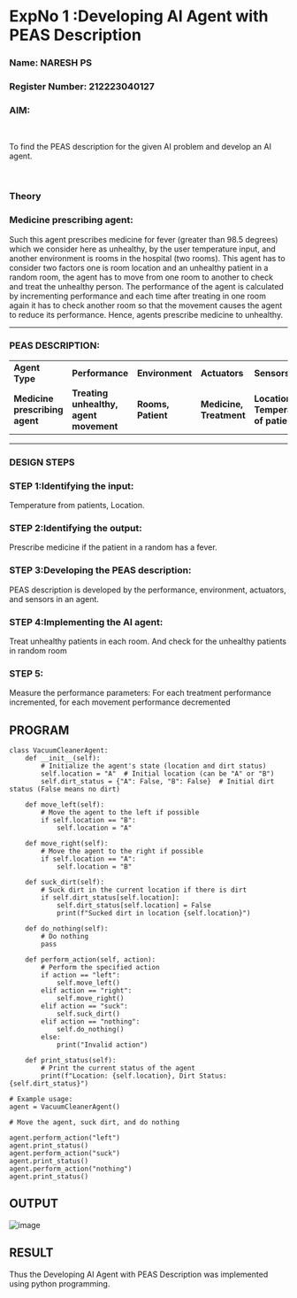 <h1>ExpNo 1 :Developing AI Agent with PEAS Description</h1>
<h3>Name: NARESH PS</h3>
<h3>Register Number: 212223040127</h3>
<h3>AIM:</h3>
<br>
<p>To find the PEAS description for the given AI problem and develop an AI agent.</p>
<br>
<h3>Theory</h3>
<h3>Medicine prescribing agent:</h3>
<p>Such this agent prescribes medicine for fever (greater than 98.5 degrees) which we consider here as unhealthy, by the user temperature input, and another environment is rooms in the hospital (two rooms). This agent has to consider two factors one is room location and an unhealthy patient in a random room, the agent has to move from one room to another to check and treat the unhealthy person. The performance of the agent is calculated by incrementing performance and each time after treating in one room again it has to check another room so that the movement causes the agent to reduce its performance. Hence, agents prescribe medicine to unhealthy.</p>
<hr>
<h3>PEAS DESCRIPTION:</h3>
<table>
  <tr>
    <td><strong>Agent Type</strong></td>
    <td><strong>Performance</strong></td>
     <td><strong>Environment</strong></td>
    <td><strong>Actuators</strong></td>
    <td><strong>Sensors</strong></td>
  </tr>
    <tr>
    <td><strong>Medicine prescribing agent</strong></td>
    <td><strong>Treating unhealthy, agent movement</strong></td>
     <td><strong>Rooms, Patient</strong></td>
    <td><strong>Medicine, Treatment</strong></td>
    <td><strong>Location, Temperature of patient</strong></td>
  </tr>
</table>
<hr>
<H3>DESIGN STEPS</H3>
<h3>STEP 1:Identifying the input:</h3>
<p>Temperature from patients, Location.</p>
<h3>STEP 2:Identifying the output:</h3>
<p>Prescribe medicine if the patient in a random has a fever.</p>
<h3>STEP 3:Developing the PEAS description:</h3>
<p>PEAS description is developed by the performance, environment, actuators, and sensors in an agent.</p>
<h3>STEP 4:Implementing the AI agent:</h3>
<p>Treat unhealthy patients in each room. And check for the unhealthy patients in random room</p>
<h3>STEP 5:</h3>
<p>Measure the performance parameters: For each treatment performance incremented, for each movement performance decremented</p>

## PROGRAM
```
class VacuumCleanerAgent:
    def __init__(self):
        # Initialize the agent's state (location and dirt status)
        self.location = "A"  # Initial location (can be "A" or "B")
        self.dirt_status = {"A": False, "B": False}  # Initial dirt status (False means no dirt)

    def move_left(self):
        # Move the agent to the left if possible
        if self.location == "B":
            self.location = "A"

    def move_right(self):
        # Move the agent to the right if possible
        if self.location == "A":
            self.location = "B"

    def suck_dirt(self):
        # Suck dirt in the current location if there is dirt
        if self.dirt_status[self.location]:
            self.dirt_status[self.location] = False
            print(f"Sucked dirt in location {self.location}")

    def do_nothing(self):
        # Do nothing
        pass

    def perform_action(self, action):
        # Perform the specified action
        if action == "left":
            self.move_left()
        elif action == "right":
            self.move_right()
        elif action == "suck":
            self.suck_dirt()
        elif action == "nothing":
            self.do_nothing()
        else:
            print("Invalid action")

    def print_status(self):
        # Print the current status of the agent
        print(f"Location: {self.location}, Dirt Status: {self.dirt_status}")

# Example usage:
agent = VacuumCleanerAgent()

# Move the agent, suck dirt, and do nothing

agent.perform_action("left")
agent.print_status()
agent.perform_action("suck")
agent.print_status()
agent.perform_action("nothing")
agent.print_status()
```
## OUTPUT
![image](https://github.com/user-attachments/assets/8a248b76-a733-4ebe-a951-4cc797f81288)
## RESULT
Thus the Developing AI Agent with PEAS Description was implemented using python programming.
